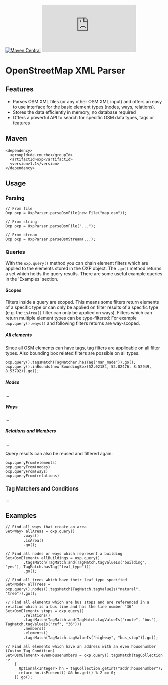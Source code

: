 [![Maven Central](https://img.shields.io/maven-central/v/de.cmuche/oxp.svg?label=Maven%20Central)](https://search.maven.org/search?q=g:%22de.cmuche%22%20AND%20a:%22oxp%22)
![Build Status](https://cmuche.de/dev/oxp_build_status.php)

# OpenStreetMap XML Parser

## Features
- Parses OSM XML files (or any other OSM XML input) and offers an easy to use interface for the basic element types (nodes, ways, relations).
- Stores the data efficiently in memory, no database required
- Offers a powerful API to search for specific OSM data types, tags or features

## Maven
```
<dependency>
  <groupId>de.cmuche</groupId>
  <artifactId>oxp</artifactId>
  <version>1.1</version>
</dependency>
```

## Usage

### Parsing
```
// From file
Oxp oxp = OxpParser.parseOsmFile(new File("map.osm"));

// From string
Oxp oxp = OxpParser.parseOsmFile("...");

// From stream
Oxp oxp = OxpParser.parseOsmStream(...);
```

### Queries

With the ```oxp.query()``` method you can chain element filters which are applied to the elements stored in the OXP object.
The ```.go()``` method returns a set which holds the query results. There are some useful example queries in the 'Examples' section.

#### Scopes
Filters inside a query are scoped. This means some filters return elements of a specific type or can only be applied on filter results of a specific type (e.g. the ```isArea()``` filter can only be applied on ways).
Filters which can return multiple element types can be type-filtered: For example ```oxp.query().ways()``` and following filters returns are way-scoped.

##### All elements
Since all OSM elements can have tags, tag filters are applicable on all filter types. Also bounding box related filters are possible on all types.

```
oxp.query().tagsMatch(TagMatcher.hasTag("man_made")).go();
oxp.query().inBounds(new BoundingBox(52.02184, 52.02476, 8.52949, 8.53792)).go();
```

##### Nodes
...

##### Ways
...

##### Relations and Members
...

Query results can also be reused and filtered again:
```
oxp.queryFrom(elements)
oxp.queryFrom(nodes)
oxp.queryFrom(ways)
oxp.queryFrom(relations)
```

### Tag Matchers and Conditions
...

## Examples

```    
// Find all ways that create an area
Set<Way> allAreas = oxp.query()
        .ways()
        .isArea()
        .go();

// Find all nodes or ways which represent a building
Set<OsmElement> allBuildings = oxp.query()
        .tagsMatch(TagMatch.and(TagMatch.tagValueIs("building", "yes"), TagMatch.hasTag("leaf_type")))
        .go();

// Find all trees which have their leaf type specified
Set<Node> allTrees = oxp.query().nodes().tagsMatch(TagMatch.tagValueIs("natural", "tree")).go();

// Find all elements which are bus stops and are referenced in a relation which is a bus line and has the line number '36'
Set<OsmElement> stops = oxp.query()
        .relations()
        .tagsMatch(TagMatch.and(TagMatch.tagValueIs("route", "bus"), TagMatch.tagValueIs("ref", "36")))
        .members()
        .elements()
        .tagsMatch(TagMatch.tagValueIs("highway", "bus_stop")).go();

// Find all elements which have an address with an even housenumber (Custom Tag Condition)
Set<OsmElement> evenHousenumbers = oxp.query().tagsMatch(tagCollection ->
    {
      Optional<Integer> hn = tagCollection.getInt("addr:housenumber");
      return hn.isPresent() && hn.get() % 2 == 0;
    }).go();
```
